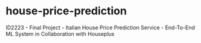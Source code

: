 # house-price-prediction
ID2223 - Final Project - Italian House Price Prediction Service - End-To-End ML System in Collaboration with Houseplus
